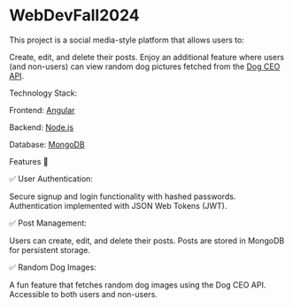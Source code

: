 # WebDevFall2024

This project is a social media-style platform that allows users to:

Create, edit, and delete their posts.
Enjoy an additional feature where users (and non-users) can view random dog pictures fetched from the [Dog CEO API](https://dog.ceo/api/breeds/image/random).

Technology Stack:

Frontend: [Angular](https://angular.dev/)

Backend: [Node.js](https://nodejs.org/en)

Database: [MongoDB](https://www.mongodb.com/)

Features 📌

✅ User Authentication:

Secure signup and login functionality with hashed passwords.
Authentication implemented with JSON Web Tokens (JWT).

✅ Post Management:

Users can create, edit, and delete their posts.
Posts are stored in MongoDB for persistent storage.

✅ Random Dog Images:

A fun feature that fetches random dog images using the Dog CEO API.
Accessible to both users and non-users.

> > > > > > >
